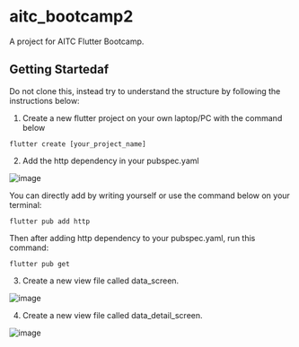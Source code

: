 # aitc_bootcamp2

A project for AITC Flutter Bootcamp.

## Getting Startedaf

Do not clone this, instead try to understand the structure by following the instructions below:
1. Create a new flutter project on your own laptop/PC with the command below
```
flutter create [your_project_name]
```
2. Add the http dependency in your pubspec.yaml

![image](https://github.com/hisyamfariqi/aitc_bootcamp2/assets/33994226/7a5203a2-7bf9-4cd7-8350-7459ee644a37)

You can directly add by writing yourself or use the command below on your terminal:
```
flutter pub add http
```
Then after adding http dependency to your pubspec.yaml, run this command:
```
flutter pub get
```

3. Create a new view file called data_screen.

![image](https://github.com/hisyamfariqi/aitc_bootcamp2/assets/33994226/5c224318-d3f4-43e5-82e6-16f7ef4c43a2)

4. Create a new view file called data_detail_screen.

![image](https://github.com/hisyamfariqi/aitc_bootcamp2/assets/33994226/8871eaf1-9f6e-4b38-9ea5-9ac4c29123b4)

